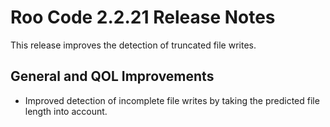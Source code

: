 # Roo Code 2.2.21 Release Notes

This release improves the detection of truncated file writes.

## General and QOL Improvements

*   Improved detection of incomplete file writes by taking the predicted file length into account.